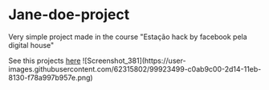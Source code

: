 # Jane-doe-project

<p>
Very simple project made in the course "Estação hack by facebook pela digital house"</p>
<p>See this projects <a href="https://hardcore-kalam-8a20e3.netlify.app/">here</a>
  ![Screenshot_381](https://user-images.githubusercontent.com/62315802/99923499-c0ab9c00-2d14-11eb-8130-f78a997b957e.png)

